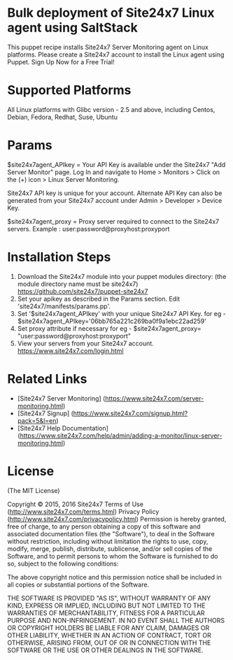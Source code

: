 Bulk deployment of Site24x7 Linux agent using SaltStack
===========

This puppet recipe installs Site24x7 Server Monitoring agent on Linux platforms. Please create a Site24x7 account to install the Linux agent using Puppet. Sign Up Now for a Free Trial!  


Supported Platforms 
============

All Linux platforms with Glibc version - 2.5 and above,  including Centos, Debian, Fedora, 
Redhat, Suse, Ubuntu

Params
============

$site24x7agent_APIkey = Your API Key is available under the Site24x7 "Add Server Monitor" page. Log In and navigate to Home > Monitors > Click on the (+) icon > Linux Server Monitoring.

Site24x7 API key is unique for your account. Alternate API Key can also be generated from your Site24x7 account under Admin > Developer > Device Key.

$site24x7agent_proxy = Proxy server required to connect to the Site24x7 servers. Example : user:password@proxyhost:proxyport


Installation Steps
============

1. Download the Site24x7 module into your puppet modules directory: (the module directory name must be site24x7) https://github.com/site24x7/puppet-site24x7
2. Set your apikey as described in the Params section. Edit 'site24x7/manifests/params.pp'.
3. Set '$site24x7agent_APIkey' with your unique Site24x7 API Key.
	for eg - $site24x7agent_APIkey='06bb765a221c269ba0f9a1ebc22ad259'
4. Set proxy attribute if necessary
        for eg - $site24x7agent_proxy= "user:password@proxyhost:proxyport"
5. View your servers from your Site24x7 account. https://www.site24x7.com/login.html

Related Links
=====
* [Site24x7 Server Monitoring] (https://www.site24x7.com/server-monitoring.html)
* [Site24x7 Signup] (https://www.site24x7.com/signup.html?pack=5&l=en)
* [Site24x7 Help Documentation] (https://www.site24x7.com/help/admin/adding-a-monitor/linux-server-monitoring.html)

License
=======

(The MIT License)

Copyright © 2015, 2016 Site24x7
Terms of Use (http://www.site24x7.com/terms.html)
Privacy Policy (http://www.site24x7.com/privacypolicy.html)
Permission is hereby granted, free of charge, to any person obtaining a
copy of this software and associated documentation files (the "Software"),
to deal in the Software without restriction, including without
limitation the rights to use, copy, modify, merge, publish, distribute,
sublicense, and/or sell copies of the Software, and to permit persons
to whom the Software is furnished to do so, subject to the following conditions:

The above copyright notice and this permission notice shall be included
in all copies or substantial portions of the Software.

THE SOFTWARE IS PROVIDED "AS IS", WITHOUT WARRANTY OF ANY KIND, EXPRESS
OR IMPLIED, INCLUDING BUT NOT LIMITED TO THE WARRANTIES OF MERCHANTABILITY,
FITNESS FOR A PARTICULAR PURPOSE AND NON-INFRINGEMENT. IN NO EVENT SHALL
THE AUTHORS OR COPYRIGHT HOLDERS BE LIABLE FOR ANY CLAIM, DAMAGES OR
OTHER LIABILITY, WHETHER IN AN ACTION OF CONTRACT, TORT OR OTHERWISE,
ARISING FROM, OUT OF OR IN CONNECTION WITH THE SOFTWARE OR THE USE OR
OTHER DEALINGS IN THE SOFTWARE.
